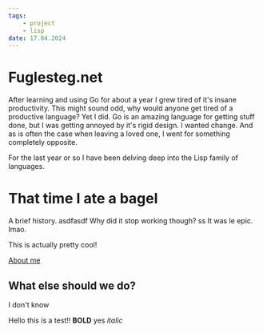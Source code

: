 ```yaml
---
tags:
    - project
    - lisp
date: 17.04.2024
---
```


# Fuglesteg.net
    
After learning and using Go for about a year I grew tired of it's insane productivity.
This might sound odd, why would anyone get tired of a productive language? Yet I did.
Go is an amazing language for getting stuff done, but I was getting annoyed by it's rigid design.
I wanted change. And as is often the case when leaving a loved one, I went for something completely opposite.

For the last year or so I have been delving deep into the Lisp family of languages.

# That time I ate a bagel

A brief history.
    asdfasdf
    Why did it stop working though?
    ss
It was le epic. lmao.

This is actually pretty cool!
    
[About me](/about)

## What else should we do?
I don't know


Hello this is a test!! **BOLD** yes *italic*